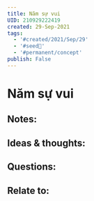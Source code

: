 ```yaml
---
title: Năm sự vui
UID: 210929222419
created: 29-Sep-2021
tags:
  - '#created/2021/Sep/29'
  - '#seed🥜'
  - '#permanent/concept'
publish: False
---
```

# Năm sự vui

## Notes:


## Ideas & thoughts:

## Questions:

## Relate to:
